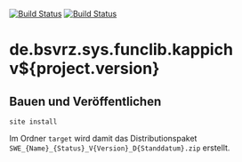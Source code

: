 [![Build Status](https://travis-ci.org/datenverteiler/de.bsvrz.sys.funclib.kappich.svg?branch=develop)](https://travis-ci.org/datenverteiler/de.bsvrz.sys.funclib.kappich)
[![Build Status](https://api.bintray.com/packages/datenverteiler/maven/de.bsvrz.sys.funclib.kappich/images/download.svg)](https://bintray.com/datenverteiler/maven/de.bsvrz.sys.funclib.kappich)

de.bsvrz.sys.funclib.kappich v${project.version}
===================================


Bauen und Veröffentlichen
-------------------------

    site install

Im Ordner `target` wird damit das Distributionspaket
`SWE_{Name}_{Status}_V{Version}_D{Standdatum}.zip` erstellt.
